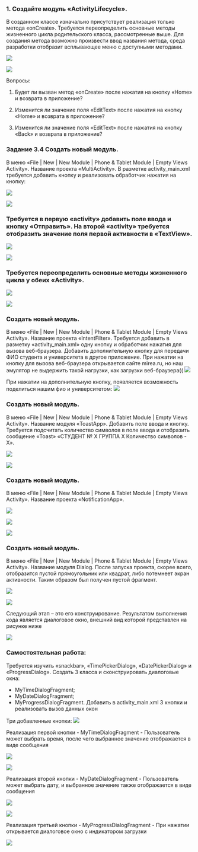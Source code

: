 ### 1. Создайте модуль «ActivityLifecycle». 
В созданном классе изначально присутствует реализация только метода «onCreate». Требуется переопределить основные методы жизненного цикла родительского класса, рассмотренные выше. Для создания метода возможно произвести ввод названия метода, среда разработки
отобразит всплывающее меню с доступными методами.


![](scr/1.jpg)

![](scr/2.jpg)

Вопросы:
1. Будет ли вызван метод «onCreate» после нажатия на кнопку «Home» и возврата в приложение?

2. Изменится ли значение поля «EditText» после нажатия на кнопку «Home» и возврата в приложение?

3. Изменится ли значение поля «EditText» после нажатия на кнопку «Back» и возврата в приложение?


### Задание 3.4 Создать новый модуль. 
В меню «File | New | New Module | Phone & Tablet Module | Empty Views Activity». Название проекта «MultiActivity». 
В разметке activity_main.xml требуется добавить кнопку и реализовать обработчик нажатия на кнопку: 

![](scr/3.jpg)

![](scr/4.jpg)

### Требуется в первую «activity» добавить поле ввода и кнопку «Отправить». На второй «activity» требуется отобразить значение поля первой активности в «TextView».

![](scr/5.jpg)

![](scr/6.jpg)

### Требуется переопределить основные методы жизненного цикла у обеих «Activity».

![](scr/7.jpg)

![](scr/8.jpg)

### Создать новый модуль. 
В меню «File | New | New Module | Phone & Tablet Module | Empty Views Activity». Название проекта «IntentFilter». 
Требуется добавить в разметку «activity_main.xml» одну кнопку и обработчик нажатия для вызова веб-браузера. Добавить дополнительную кнопку для передачи ФИО студента и университета в другое приложение.
При нажатии на кнопку для вызова веб-браузера открывается сайте mirea.ru, но наш эмулятор не выдержить такой нагрузки, как загрузки веб-браузера((
![](scr/9.jpg)

При нажатии на дополнительную кнопку, появляется возможность поделиться нашим фио и университетом:
![](scr/10.jpg)

### Создать новый модуль. 
В меню «File | New | New Module | Phone & Tablet Module | Empty Views Activity». Название модуля «ToastApp». Добавить поле ввода и кнопку.
Требуется подсчитать количество символов в поле ввода и отобразить сообщение «Toast» «СТУДЕНТ № Х ГРУППА Х Количество символов - Х». 

![](scr/11.jpg)

![](scr/12.jpg)

### Создать новый модуль. 
В меню «File | New | New Module | Phone & Tablet Module | Empty Views Activity». Название проекта «NotificationApp». 


![](scr/13.jpg)

![](scr/14.jpg)

![](scr/15.jpg)

### Создать новый модуль.
В меню «File | New | New Module | Phone & Tablet Module | Empty Views Activity». Название модуля Dialog. 
После запуска проекта, скорее всего, отобразится пустой прямоугольник или квадрат, либо потемнеет экран активности. Таким образом был получен пустой фрагмент. 

![](scr/16.jpg)

![](scr/17.jpg)

Следующий этап – это его конструирование. Результатом выполнения кода является диалоговое окно, внешний вид которой представлен на рисунке ниже

![](scr/18.jpg)

### Самостоятельная работа:
Требуется изучить «snackbar», «TimePickerDialog», «DatePickerDialog» и «ProgressDialog».
Создать 3 класса и сконструировать диалоговые окна:
- MyTimeDialogFragment;
- MyDateDialogFragment;
- MyProgressDialogFragment.
Добавить в activity_main.xml 3 кнопки и реализовать вызов данных окон

Три добавленные кнопки:
![](scr/19.jpg)

Реализация первой кнопки - MyTimeDialogFragment - Пользователь может выбрать время, после чего выбранное значение отображается в виде сообщения 

![](scr/20.jpg)

![](scr/21.jpg)

Реализация второй кнопки - MyDateDialogFragment - Пользователь может выбрать дату, и выбранное значение также отображается в виде сообщения

![](scr/22.jpg)

![](scr/23.jpg)

Реализация третьей кнопки - MyProgressDialogFragment - При нажатии открывается диалоговое окно с индикатором загрузки

![](scr/24.jpg)
